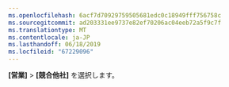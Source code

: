 ```yaml
---
ms.openlocfilehash: 6acf7d70929759505681edc0c18949fff756758c
ms.sourcegitcommit: ad203331ee9737e82ef70206ac04eeb72a5f9c7f
ms.translationtype: MT
ms.contentlocale: ja-JP
ms.lasthandoff: 06/18/2019
ms.locfileid: "67229096"
---
```

**[営業]**  >  **[競合他社]** を選択します。